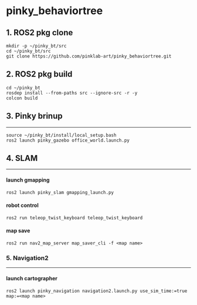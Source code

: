 pinky_behaviortree
==============

## 1. ROS2 pkg clone
```
mkdir -p ~/pinky_bt/src
cd ~/pinky_bt/src
git clone https://github.com/pinklab-art/pinky_behaviortree.git

```
## 2. ROS2 pkg build
```
cd ~/pinky_bt
rosdep install --from-paths src --ignore-src -r -y
colcon build
```
## 3. Pinky brinup
-------------
```
source ~/pinky_bt/install/local_setup.bash
ros2 launch pinky_gazebo office_world.launch.py 
```
## 4. SLAM
-------------
#### launch gmapping
```
ros2 launch pinky_slam gmapping_launch.py 
```
#### robot control
```
ros2 run teleop_twist_keyboard teleop_twist_keyboard 
```
#### map save 
```
ros2 run nav2_map_server map_saver_cli -f <map name>
```

### 5. Navigation2 
-------------
#### launch cartographer
```
ros2 launch pinky_navigation navigation2.launch.py use_sim_time:=true
map:=<map name>
```




